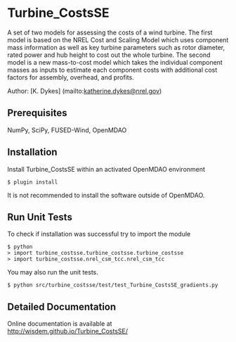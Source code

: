 # Turbine_CostsSE

A set of two models for assessing the costs of a wind turbine.  The first model is based on the NREL Cost and Scaling Model which uses component mass information as well as key turbine parameters such as rotor diameter, rated power and hub height to cost out the whole turbine.  The second model is a new mass-to-cost model which takes the individual component masses as inputs to estimate each component costs with additional cost factors for assembly, overhead, and profits.

Author: [K. Dykes] (mailto:katherine.dykes@nrel.gov)

## Prerequisites

NumPy, SciPy, FUSED-Wind, OpenMDAO

## Installation

Install Turbine_CostsSE within an activated OpenMDAO environment

	$ plugin install

It is not recommended to install the software outside of OpenMDAO.

## Run Unit Tests

To check if installation was successful try to import the module

	$ python
	> import turbine_costsse.turbine_costsse.turbine_costsse
	> import turbine_costsse.nrel_csm_tcc.nrel_csm_tcc

You may also run the unit tests.

	$ python src/turbine_costsse/test/test_Turbine_CostsSE_gradients.py

## Detailed Documentation

Online documentation is available at <http://wisdem.github.io/Turbine_CostsSE/>